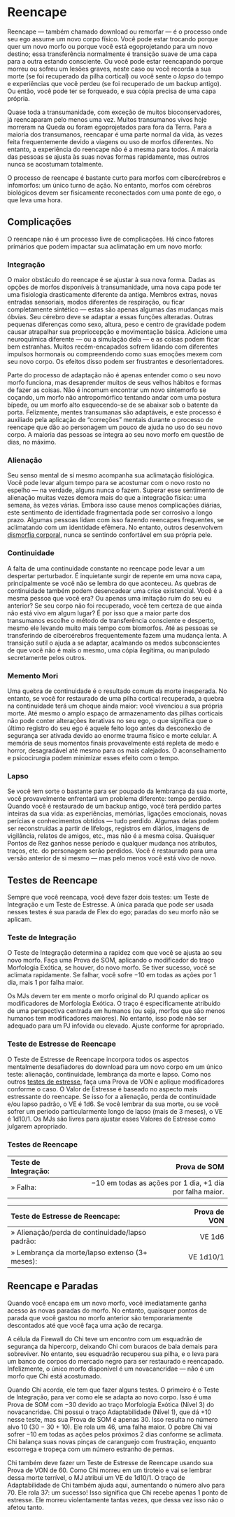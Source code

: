 # Reencape

Reencape — também chamado download ou remorfar — é o processo onde seu ego assume um novo corpo físico. Você pode estar trocando porque quer um novo morfo ou porque você está egoprojetando para um novo destino; essa transferência normalmente é transição suave de uma capa para a outra estando consciente. Ou você pode estar reencapando porque morreu ou sofreu um lesões graves, neste caso ou você recorda a sua morte (se foi recuperado da pilha cortical) ou você sente o _lapso_ do tempo e experiências que você perdeu (se foi recuperado de um backup antigo). Ou então, você pode ter se forqueado, e sua cópia precisa de uma capa própria.

Quase toda a transumanidade, com exceção de muitos bioconservadores, já reencaparam pelo menos uma vez. Muitos transumanos vivos hoje morreram na Queda ou foram egoprojetados para fora da Terra. Para a maioria dos transumanos, reencapar é uma parte normal da vida, às vezes feita frequentemente devido a viagens ou uso de morfos diferentes. No entanto, a experiência do reencape não é a mesma para todos. A maioria das pessoas se ajusta às suas novas formas rapidamente, mas outros nunca se acostumam totalmente.

O processo de reencape é bastante curto para morfos com cibercérebros e infomorfos: um único turno de ação. No entanto, morfos com cérebros biológicos devem ser fisicamente reconectados com uma ponte de ego, o que leva uma hora.

## Complicações

O reencape não é um processo livre de complicações. Há cinco fatores primários que podem impactar sua aclimatação em um novo morfo:

### Integração

O maior obstáculo do reencape é se ajustar à sua nova forma. Dadas as opções de morfos disponíveis à transumanidade, uma nova capa pode ter uma fisiologia drasticamente diferente da antiga. Membros extras, novas entradas sensoriais, modos diferentes de respiração, ou ficar completamente sintético — estas são apenas algumas das mudanças mais óbvias. Seu cérebro deve se adaptar a essas funções alteradas. Outras pequenas diferenças como sexo, altura, peso e centro de gravidade podem causar atrapalhar sua propriocepção e movimentação básica. Adicione uma neuroquímica diferente — ou a simulação dela — e as coisas podem ficar bem estranhas. Muitos recém-encapados sofrem lidando com diferentes impulsos hormonais ou compreendendo como suas emoções mexem com seu novo corpo. Os efeitos disso podem ser frustrantes e desorientadores.

Parte do processo de adaptação não é apenas entender como o seu novo morfo funciona, mas desaprender muitos de seus velhos hábitos e formas de fazer as coisas. Não é incomum encontrar um novo sintemorfo se coçando, um morfo não antropomórfico tentando andar com uma postura bípede, ou um morfo alto esquecendo-se de se abaixar sob o batente da porta. Felizmente, mentes transumanas são adaptáveis, e este processo é auxiliado pela aplicação de “correções” mentais durante o processo de reencape que dão ao personagem um pouco de ajuda no uso do seu novo corpo. A maioria das pessoas se integra ao seu novo morfo em questão de dias, no máximo.

### Alienação

Seu senso mental de si mesmo acompanha sua aclimatação fisiológica. Você pode levar algum tempo para se acostumar com o novo rosto no espelho — na verdade, alguns nunca o fazem. Superar esse sentimento de alienação muitas vezes demora mais do que a integração física: uma semana, às vezes várias. Embora isso cause menos complicações diárias, este sentimento de identidade fragmentada pode ser corrosivo a longo prazo. Algumas pessoas lidam com isso fazendo reencapes frequentes, se aclimatando com um identidade efêmera. No entanto, outros desenvolvem [dismorfia corporal](../12/20-disorders.md#body-dysmorphia), nunca se sentindo confortável em sua própria pele.

### Continuidade

A falta de uma continuidade constante no reencape pode levar a um despertar perturbador. É inquietante surgir de repente em uma nova capa, principalmente se você não se lembra do que aconteceu. As quebras de continuidade também podem desencadear uma crise existencial. Você é a mesma pessoa que você era? Ou apenas uma imitação ruim do seu eu anterior? Se seu corpo não foi recuperado, você tem certeza de que ainda não está vivo em algum lugar? É por isso que a maior parte dos transumanos escolhe o método de transferência consciente e desperto, mesmo ele levando muito mais tempo com biomorfos. Até as pessoas se transferindo de cibercérebros frequentemente fazem uma mudança lenta. A transição sutil o ajuda a se adaptar, acalmando os medos subconscientes de que você não é mais o mesmo, uma cópia ilegítima, ou manipulado secretamente pelos outros.

### Memento Mori

Uma quebra de continuidade é o resultado comum da morte inesperada. No entanto, se você for restaurado de uma pilha cortical recuperada, a quebra na continuidade terá um choque ainda maior: você vivenciou a sua própria morte. Até mesmo o amplo espaço de armazenamento das pilhas corticais não pode conter alterações iterativas no seu ego, o que significa que o último registro do seu ego é aquele feito logo antes da desconexão de segurança ser ativada devido ao enorme trauma físico e morte celular. A memória de seus momentos finais provavelmente está repleta de medo e horror, desagradável até mesmo para os mais calejados. O aconselhamento e psicocirurgia podem minimizar esses efeito com o tempo.

### Lapso

Se você tem sorte o bastante para ser poupado da lembrança da sua morte, você provavelmente enfrentará um problema diferente: tempo perdido. Quando você é restaurado de um backup antigo, você terá perdido partes inteiras da sua vida: as experiências, memórias, ligações emocionais, novas perícias e conhecimentos obtidos — tudo perdido. Algumas delas podem ser reconstruídas a partir de lifelogs, registros em diários, imagens de vigilância, relatos de amigos, etc., mas não é a mesma coisa. Quaisquer Pontos de Rez ganhos nesse período e qualquer mudança nos atributos, traços, etc. do personagem serão perdidos. Você é restaurado para uma versão anterior de si mesmo — mas pelo menos você está vivo de novo.

## Testes de Reencape

Sempre que você reencapa, você deve fazer dois testes: um Teste de Integração e um Teste de Estresse. A única parada que pode ser usada nesses testes é sua parada de Flex do ego; paradas do seu morfo não se aplicam.

### Teste de Integração

O Teste de Integração determina a rapidez com que você se ajusta ao seu novo morfo. Faça uma Prova de SOM, aplicando o modificador do traço Morfologia Exótica, se houver, do novo morfo. Se tiver sucesso, você se aclimata rapidamente. Se falhar, você sofre −10 em todas as ações por 1 dia, mais 1 por falha maior.

Os MJs devem ter em mente o morfo original do PJ quando aplicar os modificadores de Morfologia Exótica. O traço é especificamente atribuído de uma perspectiva centrada em humanos (ou seja, morfos que são menos humanos tem modificadores maiores). No entanto, isso pode não ser adequado para um PJ infovida ou elevado. Ajuste conforme for apropriado.

### Teste de Estresse de Reencape

O Teste de Estresse de Reencape incorpora todos os aspectos mentalmente desafiadores do download para um novo corpo em um único teste: alienação, continuidade, lembrança da morte e lapso. Como nos outros [testes de estresse](../12/23-stressful-situations.md), faça uma Prova de VON e aplique modificadores conforme o caso. O Valor de Estresse é baseado no aspecto mais estressante do reencape. Se isso for a alienação, perda de continuidade e/ou lapso padrão, o VE é 1d6. Se você lembrar da sua morte, ou se você sofrer um período particularmente longo de lapso (mais de 3 meses), o VE é 1d10/1. Os MJs são livres para ajustar esses Valores de Estresse como julgarem apropriado.

<!-- CLEANED blockquote class="table" -->

### Testes de Reencape

| **Teste de Integração:**                                                             |                                             Prova de SOM |
|:------------------------------------------------------------------------------------ | --------------------------------------------------------:|
| <!-- CLEANED div class="indent" -->» Falha:<!-- CLEANED /div --> | −10 em todas as ações por 1 dia, +1 dia por falha maior. |

| **Teste de Estresse de Reencape:**                                                                                          | Prova de VON |
|:--------------------------------------------------------------------------------------------------------------------------- | ------------:|
| <!-- CLEANED div class="indent" -->» Alienação/perda de continuidade/lapso padrão:<!-- CLEANED /div -->     |       VE 1d6 |
| <!-- CLEANED div class="indent" -->» Lembrança da morte/lapso extenso (3+ meses):<!-- CLEANED /div --> |    VE 1d10/1 |

<!-- CLEANED /blockquote -->

## Reencape e Paradas

Quando você encapa em um novo morfo, você imediatamente ganha acesso às novas paradas do morfo. No entanto, quaisquer pontos de parada que você gastou no morfo anterior são temporariamente descontados até que você faça uma ação de recarga.

<!-- CLEANED blockquote -->

A célula da Firewall do Chi teve um encontro com um esquadrão de segurança da hipercorp, deixando Chi com buracos de bala demais para sobreviver. No entanto, seu esquadrão recuperou sua pilha, e o leva para um banco de corpos do mercado negro para ser restaurado e reencapado. Infelizmente, o único morfo disponível é um novacancridae — não é um morfo que Chi está acostumado.

Quando Chi acorda, ele tem que fazer alguns testes. O primeiro é o Teste de Integração, para ver como ele se adapta ao novo corpo. Isso é uma Prova de SOM com −30 devido ao traço Morfologia Exótica (Nível 3) do novacancridae. Chi possui o traço Adaptabilidade (Nível 1), que dá +10 nesse teste, mas sua Prova de SOM é apenas 30. Isso resulta no número alvo 10 (30 − 30 + 10). Ele rola um 46, uma falha maior. O pobre Chi vai sofrer −10 em todas as ações pelos próximos 2 dias conforme se aclimata. Chi balança suas novas pinças de caranguejo com frustração, enquanto escorrega e tropeça com um número estranho de pernas.

Chi também deve fazer um Teste de Estresse de Reencape usando sua Prova de VON de 60. Como Chi morreu em um tiroteio e vai se lembrar dessa morte terrível, o MJ atribui um VE de 1d10/1. O traço de Adaptabilidade de Chi também ajuda aqui, aumentando o número alvo para 70. Ele rola 37: um sucesso! Isso significa que Chi recebe apenas 1 ponto de estresse. Ele morreu violentamente tantas vezes, que dessa vez isso não o afetou tanto.

<!-- CLEANED /blockquote -->
